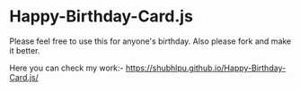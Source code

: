 # Happy-Birthday-Card.js


Please feel free to use this for anyone's birthday. Also please fork and make it better.

Here you can check my work:- https://shubhlpu.github.io/Happy-Birthday-Card.js/
